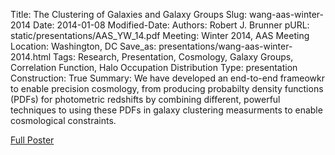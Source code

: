 Title: The Clustering of Galaxies and Galaxy Groups
Slug: wang-aas-winter-2014
Date: 2014-01-08
Modified-Date: 
Authors: Robert J. Brunner
pURL: static/presentations/AAS_YW_14.pdf
Meeting: Winter 2014, AAS Meeting
Location: Washington, DC
Save_as: presentations/wang-aas-winter-2014.html
Tags: Research, Presentation, Cosmology, Galaxy Groups, Correlation Function, Halo Occupation Distribution
Type: presentation
Construction: True
Summary: We have developed an end-to-end frameowkr to enable precision cosmology, from producing probabilty density functions (PDFs) for photometric redshifts by combining different, powerful techniques to using these PDFs in galaxy clustering measurments to enable cosmological constraints.

[Full Poster]({filename}/static/presentations/AAS_YW_14.pdf)
